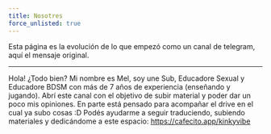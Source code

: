 ```yaml
---
title: Nosotres
force_unlisted: true
---
```


Esta página es la evolución de lo que empezó como un canal de telegram, aquí el mensaje original.

---

Hola! ¿Todo bien? Mi nombre es Mel, soy une Sub, Educadore Sexual y Educadore BDSM con más de 7 años de experiencia (enseñando y jugando). Abrí este canal con el objetivo de subir material y poder dar un poco mis opiniones. En parte está pensado para acompañar el drive en el cual ya subo cosas :D Podés ayudarme a seguir traduciendo, subiendo materiales y dedicándome a este espacio: https://cafecito.app/kinkyvibe
